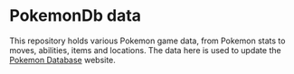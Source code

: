 # PokemonDb data

This repository holds various Pokemon game data, from Pokemon stats to moves, abilities, items and locations. The data here is used to update the [Pokemon Database](https://pokemondb.net) website.
